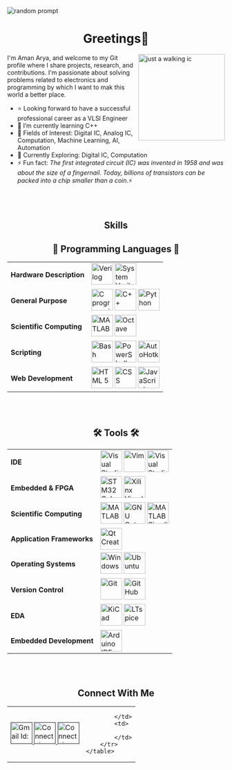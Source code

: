
<div>
<a>
		<img title="Just a random prompt for my life and beyond♾️...  Have a look on my website🌐... " src="https://res.cloudinary.com/dpun25sko/image/upload/v1731701244/AA%27s%20Web-Repo/ucssize.webp" alt="random prompt">
</a>
	<h1 align="center">Greetings👋</h1>
</div>

<img align="right" width=200px title="IC on a walk..." src="https://media1.tenor.com/m/fKemXSbd-pAAAAAC/microchip.gif" alt="just a walking ic">
I'm Aman Arya, and welcome to my Git profile where I share projects, research, and contributions. I'm passionate about solving problems related to electronics and programming by which I want to mak this world a better place. 
<ul>
	<li>⭐ Looking forward to have a successful professional career as a VLSI Engineer</li>
	<li>🌱 I’m currently learning C++</li>
	<li>🧠 Fields of Interest: Digital IC, Analog IC, Computation, Machine Learning, AI, Automation</li>
	<li>🚀 Currently Exploring: Digital IC, Computation</li>
	<li>⚡ Fun fact: <em>The first integrated circuit (IC) was invented in 1958 and was about the size of a fingernail. Today, billions of transistors can be packed into a chip smaller than a coin.</em>⚡</li>
</ul>
<br/>
<br/>
<h2 align="center">Skills</h2>

<div align="center"> 
	
## 🔣 Programming Languages 🔣
<table>
	<tr>
		<td><strong>Hardware Description</strong></td>
		<td>
			<img width=50 title="Verilog" src="https://res.cloudinary.com/dpun25sko/image/upload/v1732813883/verilog_yhp4hd.svg">
			<img width=50 title="System Verilog" src="https://res.cloudinary.com/dpun25sko/image/upload/v1732813872/systemverilog_ypszgx.svg">		
		</td>
	</tr>
	<tr>
		<td title="general purpose programming language"><strong>General Purpose</strong></td>
		<td>
			<img width=50 title="C programming language" src="https://skillicons.dev/icons?i=c&theme=dark">
			<img width=50 title="C++ programming language" src="https://skillicons.dev/icons?i=cpp&theme=dark">
			<img width=50 title="Python" src="https://skillicons.dev/icons?i=python&theme=dark">
		</td>
	</tr>
	<tr>
		<td><strong>Scientific Computing</strong></td>
		<td>
			<img width=50 title="MATLAB" src="https://skillicons.dev/icons?i=matlab&theme=dark">
			<img width=50 title="Octave" src="https://skillicons.dev/icons?i=octave&theme=dark">
		</td>
	</tr>
	<tr>
		<td><strong>Scripting</strong></td>
		<td>
			<img width=50 title="Bash" src="https://skillicons.dev/icons?i=bash&theme=dark">
			<img width=50 title="PowerShell" src="https://skillicons.dev/icons?i=powershell&theme=dark">
			<img width=50 title="AutoHotkey" src="https://res.cloudinary.com/dpun25sko/image/upload/v1732814766/drawuk_zzb06d.svg">
		</td>
	</tr>
	<tr>
		<td><strong>Web Development</strong></td>
		<td>
			<img width=50 title="HTML 5" src="https://skillicons.dev/icons?i=html&theme=dark">
			<img width=50 title="CSS" src="https://skillicons.dev/icons?i=css&theme=dark">			
			<img width=50 title="JavaScript" src="https://skillicons.dev/icons?i=js&theme=dark">
		</td>
	</tr>
</table>
<br/>
<br/>

## 🛠️ Tools 🛠️
<table>
	<tr>
		<td title="Integrated Development Environments" ><strong>IDE</strong></td>
		<td>
			<img width=50 title="Visual Studio Code" src="https://skillicons.dev/icons?i=vscode&theme=dark">
			<img width=50 title="Vim" src="https://skillicons.dev/icons?i=vim&theme=dark">
			<img width=50 title="Visual Studio 2022" src="https://skillicons.dev/icons?i=visualstudio&theme=dark">
		</td>
	</tr>
	<tr>
		<td title="Embedded Systems and FPGA Tools"><strong>Embedded & FPGA </strong></td>
		<td>
			<img width=50 title="STM32 Cube IDE" src="https://res.cloudinary.com/dpun25sko/image/upload/v1732864300/stm32cube_mpyz4u.svg">
			<img width=50 title="Xilinx Vivado" src="https://res.cloudinary.com/dpun25sko/image/upload/v1732864327/xilinx_vivado_oq5emo.svg">
		</td>
	</tr>
	<tr>
		<td title="Scientific Computing and Engineering Tools"><strong>Scientific Computing</strong></td>
		<td>
			<img width=50 title="MATLAB" src="https://skillicons.dev/icons?i=matlab&theme=dark">
			<img width=50 title="GNU Octave" src="https://skillicons.dev/icons?i=octave&theme=dark">
			<img width=50 title="MATLAB Simulink" src="https://res.cloudinary.com/dpun25sko/image/upload/v1732864228/simulink_tg7mnu.svg">
		</td>
	</tr>
	<tr>
		<td title="Application Development Frameworks Tools"><strong>Application Frameworks</strong></td>
		<td>
			<img width=50 title="Qt Creator" src="https://skillicons.dev/icons?i=qt&theme=dark">
		</td>
	</tr>
	<tr>
		<td title="Operating Systems"><strong>Operating Systems</strong></td>
		<td>
			<img width=50 title="Windows" src="https://skillicons.dev/icons?i=windows&theme=dark">
			<img width=50 title="Ubuntu" src="https://skillicons.dev/icons?i=ubuntu&theme=dark">
		</td>
	</tr>
	<tr>
		<td title="Version Control and Collaboration Platforms"><strong>Version Control</strong></td>
		<td>
			<img width=50 title="Git" src="https://skillicons.dev/icons?i=git&theme=dark">
			<img width=50 title="GitHub" src="https://skillicons.dev/icons?i=github&theme=dark">
		</td>
	</tr>
	<tr>
		<td title="Electronics Design Automation (EDA) Tools"><strong>EDA</strong></td>
		<td>
			<img width=50 title="KiCad" src="https://res.cloudinary.com/dpun25sko/image/upload/v1732864257/kicad_wanrzf.svg">
			<img width=50 title="LTspice" src="https://res.cloudinary.com/dpun25sko/image/upload/v1732864274/ltspice_pxjddk.svg">
		</td>
	</tr>
		<td title="Embedded Development Platforms"><strong>Embedded Development</strong></td>
		<td>
			<img width=50 title="Arduino IDE" src="https://skillicons.dev/icons?i=arduino&theme=dark">
		</td>
	</tr>
</table>
</div>
<br>

<br>

<h2 align="center">Connect With Me</h2>

<div align="center">
	<table>
		<tr>
			<td>
				<a href="">
					<picture>
						<source media="(prefers-color-scheme: dark)" width=50 title="Connect via Gmail: amanarya1r@gmail.com" srcset="https://skillicons.dev/icons?i=gmail&theme=dark">
						<source media="(prefers-color-scheme: light)" width=50 title="Connect via Gmail: amanarya1r@gmail.com" srcset="https://skillicons.dev/icons?i=gmail&theme=light">
						<img alt="Gmail Id: amanarya1r@gmail.com" width=50 title="Connect via Gmail: amanarya1r@gmail.com" src="https://skillicons.dev/icons?i=gmail&theme=dark">
					</picture>
				</a>
				<a href="">
					<img width=50 title="Connect via Linkedin: amanarya1r" src="https://skillicons.dev/icons?i=gmail&theme=dark">
				</a>
				<a href="">
					<img width=50 title="Connect via Telegram: amanarya1r" src="https://skillicons.dev/icons?i=gmail&theme=dark">
				</a>
			</td>
			<td>
			
			</td>
			<td>
			
			</td>
		</tr>
	</table>
</div>


